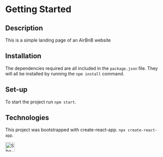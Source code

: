 # Getting Started

## Description

This is a simple landing page of an AirBnB website

## Installation

The dependencies required are all included in the `package.json` file. They will all be installed by running the `npm install` command.

## Set-up

To start the project run `npm start`.

## Technologies

This project was bootstrapped with create-react-app. `npx create-react-app`.

<picture>
  <source media="(prefers-color-scheme: dark)" srcset="https://cdn.icon-icons.com/icons2/2415/PNG/512/react_original_wordmark_logo_icon_146375.png">
  <source media="(prefers-color-scheme: light)" srcset="https://cdn.icon-icons.com/icons2/2415/PNG/512/react_original_wordmark_logo_icon_146375.png">
  <img width="30px" alt="Shows a logo of c-sharp" src="https://cdn.icon-icons.com/icons2/2415/PNG/512/react_original_wordmark_logo_icon_146375.png">
</picture>
